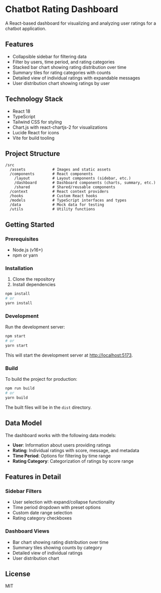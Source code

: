 # Chatbot Rating Dashboard

A React-based dashboard for visualizing and analyzing user ratings for a chatbot application.

## Features

- Collapsible sidebar for filtering data
- Filter by users, time period, and rating categories
- Stacked bar chart showing rating distribution over time
- Summary tiles for rating categories with counts
- Detailed view of individual ratings with expandable messages
- User distribution chart showing ratings by user

## Technology Stack

- React 18
- TypeScript
- Tailwind CSS for styling
- Chart.js with react-chartjs-2 for visualizations
- Lucide React for icons
- Vite for build tooling

## Project Structure

```
/src
  /assets            # Images and static assets
  /components        # React components
    /layout          # Layout components (sidebar, etc.)
    /dashboard       # Dashboard components (charts, summary, etc.)
    /shared          # Shared/reusable components
  /context           # React context providers
  /hooks             # Custom React hooks
  /models            # TypeScript interfaces and types
  /data              # Mock data for testing
  /utils             # Utility functions
```

## Getting Started

### Prerequisites

- Node.js (v16+)
- npm or yarn

### Installation

1. Clone the repository
2. Install dependencies

```bash
npm install
# or
yarn install
```

### Development

Run the development server:

```bash
npm start
# or
yarn start
```

This will start the development server at [http://localhost:5173](http://localhost:5173).

### Build

To build the project for production:

```bash
npm run build
# or
yarn build
```

The built files will be in the `dist` directory.

## Data Model

The dashboard works with the following data models:

- **User**: Information about users providing ratings
- **Rating**: Individual ratings with score, message, and metadata
- **Time Period**: Options for filtering by time range
- **Rating Category**: Categorization of ratings by score range

## Features in Detail

### Sidebar Filters

- User selection with expand/collapse functionality
- Time period dropdown with preset options
- Custom date range selection
- Rating category checkboxes

### Dashboard Views

- Bar chart showing rating distribution over time
- Summary tiles showing counts by category
- Detailed view of individual ratings
- User distribution chart

## License

MIT